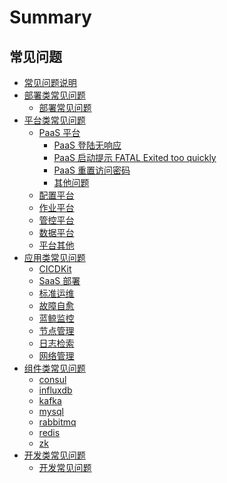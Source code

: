 # Summary

## 常见问题

* [常见问题说明](README.md)
* [部署类常见问题]()
    * [部署常见问题](部署/deploy.md)
* [平台类常见问题]()
    * [PaaS 平台]()
        * [PaaS 登陆无响应](平台/PaaS平台/faq1.md)
        * [PaaS 启动提示 FATAL Exited too quickly](平台/PaaS平台/faq2.md)
        * [PaaS 重置访问密码](平台/PaaS平台/faq3.md)
        * [其他问题](平台/PaaS平台/other.md)
    * [配置平台](平台/配置平台/cmdb.md)
    * [作业平台](平台/作业平台/job.md)
    * [管控平台](平台/管控平台/gse.md)
    * [数据平台](平台/数据平台/bkdata.md)
    * [平台其他](平台/平台其他/platform_other.md)
* [应用类常见问题]()
    * [CICDKit](SaaS/bk_cicdkit.md)
    * [SaaS 部署](SaaS/bk_saas_deploy.md)
    * [标准运维](SaaS/bk_gcloud.md)
    * [故障自愈](SaaS/bk_fta_solutions.md)
    * [蓝鲸监控](SaaS/bk_monitor.md)
    * [节点管理](SaaS/bk_nodeman.md)
    * [日志检索](SaaS/bk_log_search.md)
    * [网络管理](SaaS/bk_network.md)
* [组件类常见问题]()
    * [consul](组件/consul.md)
    * [influxdb](组件/influxdb.md)
    * [kafka](组件/kafka.md)
    * [mysql](组件/mysql.md)
    * [rabbitmq](组件/rabbitmq.md)
    * [redis](组件/redis.md)
    * [zk](组件/zk.md)
* [开发类常见问题]()
    * [开发常见问题](开发/dev.md)
